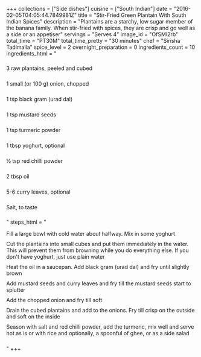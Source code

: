 +++
collections = ["Side dishes"]
cuisine = ["South Indian"]
date = "2016-02-05T04:05:44.7849981Z"
title = "Stir-Fried Green Plantain With South Indian Spices"
description = "Plantains are a starchy, low sugar member of the banana family. When stir-fried with spices, they are crisp and go well as a side or an appetiser"
servings = "Serves 4"
image_id = "OfSMl2rb"
total_time = "PT30M"
total_time_pretty = "30 minutes"
chef = "Sirisha Tadimalla"
spice_level = 2
overnight_preparation = 0
ingredients_count = 10
ingredients_html = "<ul style='padding-left: 0; list-style: none;'><li itemprop='recipeIngredient' style='margin: 8px 0px;padding: 8px 0px;'>3 raw plantains, peeled and cubed</li><li itemprop='recipeIngredient' style='margin: 8px 0px;padding: 8px 0px;'>1 small (or 100 g) onion, chopped</li><li itemprop='recipeIngredient' style='margin: 8px 0px;padding: 8px 0px;'>1 tsp black gram (urad dal)</li><li itemprop='recipeIngredient' style='margin: 8px 0px;padding: 8px 0px;'>1 tsp mustard seeds</li><li itemprop='recipeIngredient' style='margin: 8px 0px;padding: 8px 0px;'>1 tsp turmeric powder</li><li itemprop='recipeIngredient' style='margin: 8px 0px;padding: 8px 0px;'>1 tbsp yoghurt, optional</li><li itemprop='recipeIngredient' style='margin: 8px 0px;padding: 8px 0px;'>½ tsp red chilli powder </li><li itemprop='recipeIngredient' style='margin: 8px 0px;padding: 8px 0px;'>2 tbsp oil</li><li itemprop='recipeIngredient' style='margin: 8px 0px;padding: 8px 0px;'>5-6 curry leaves, optional</li><li itemprop='recipeIngredient' style='margin: 8px 0px;padding: 8px 0px;'>Salt, to taste</li></ul>"
steps_html = "<ol style='list-style: none inside; padding-left: 0px;'><li style='padding-bottom: 10px;'><i class='step-track-icon fa fa-square-o'></i><span class='step-text' itemprop='recipeInstructions'>Fill a large bowl with cold water about halfway. Mix in some yoghurt</span></li><li style='padding-bottom: 10px;'><i class='step-track-icon fa fa-square-o'></i><span class='step-text' itemprop='recipeInstructions'>Cut the plantains into small cubes and put them immediately in the water. This will prevent them from browning while you do everything else. If you don't have yoghurt, just use plain water</span></li><li style='padding-bottom: 10px;'><i class='step-track-icon fa fa-square-o'></i><span class='step-text' itemprop='recipeInstructions'>Heat the oil in a saucepan. Add black gram (urad dal) and fry until slightly brown</span></li><li style='padding-bottom: 10px;'><i class='step-track-icon fa fa-square-o'></i><span class='step-text' itemprop='recipeInstructions'>Add mustard seeds and curry leaves and fry till the mustard seeds start to splutter</span></li><li style='padding-bottom: 10px;'><i class='step-track-icon fa fa-square-o'></i><span class='step-text' itemprop='recipeInstructions'>Add the chopped onion and fry till soft</span></li><li style='padding-bottom: 10px;'><i class='step-track-icon fa fa-square-o'></i><span class='step-text' itemprop='recipeInstructions'>Drain the cubed plantains and add to the onions. Fry till crisp on the outside and soft on the inside</span></li><li style='padding-bottom: 10px;'><i class='step-track-icon fa fa-square-o'></i><span class='step-text' itemprop='recipeInstructions'>Season with salt and red chilli powder, add the turmeric, mix well and serve hot as is or with rice and optionally, a spoonful of ghee, or as a side salad</span></li></ol>"
+++
